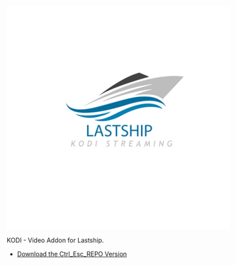 ![Lastship](icon.png)

KODI - Video Addon for Lastship.

* [Download the Ctrl_Esc_REPO Version](https://bit.ly/2Dv27th)




